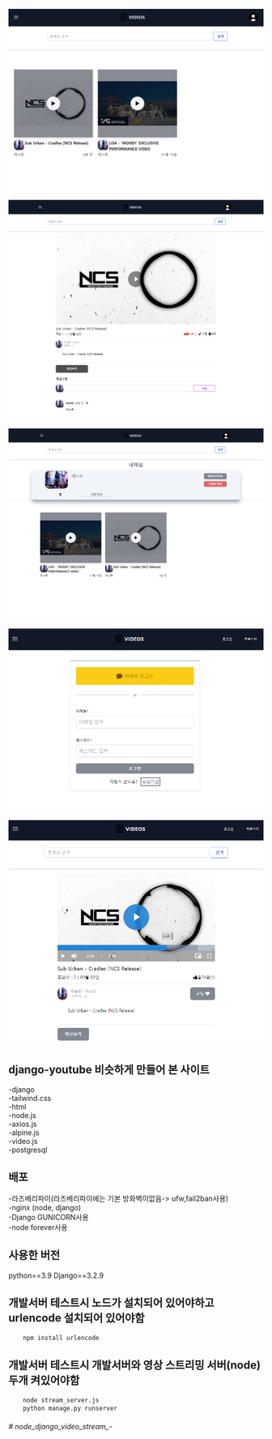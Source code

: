 
   
<p align="center"><img src="main.png" 너비="400"></p>
<p align="center"><img src="detail.png" 너비="400"></p>
<p align="center"><img src="channel.png" 너비="400"></p>
<p align="center"><img src="login.png" 너비="400"></p>
<p align="center"><img src="video.png" 너비="400"></p>


## django-youtube 비슷하게 만들어 본  사이트

-django<br>
-tailwind.css<br>
-html<br>
-node.js<br>
-axios.js<br>
-alpine.js<br>
-video.js<br>
-postgresql<br>

## 배포  
-라즈베리파이(라즈베리파이에는 기본 방화벽이없음-> ufw,fail2ban사용)<br>
-nginx (node, django)<br>
-Django GUNICORN사용<br>
-node forever사용<br>

## 사용한 버전
python==3.9
Django==3.2.9


## 개발서버 테스트시 노드가 설치되어 있어야하고 urlencode 설치되어 있어야함
```
    npm install urlencode
```

## 개발서버 테스트시 개발서버와 영상 스트리밍 서버(node) 두개 켜있어야함
```  
    node stream_server.js
    python manage.py runserver  
``` 
###### # node_django_video_stream_-
